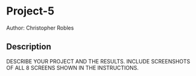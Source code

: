 # Project-5

Author: Christopher Robles

## Description

DESCRIBE YOUR PROJECT AND THE RESULTS. INCLUDE SCREENSHOTS OF ALL 8 SCREENS SHOWN IN THE INSTRUCTIONS.
